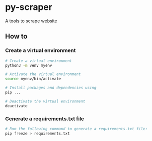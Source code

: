 # py-scraper
A tools to scrape website

## How to

### Create a virtual environment
```bash
# Create a virtual environment
python3 -m venv myenv

# Activate the virtual environment
source myenv/bin/activate

# Install packages and dependencies using
pip ...

# Deactivate the virtual environment
deactivate
```

### Generate a requirements.txt file
```bash
# Run the following command to generate a requirements.txt file:
pip freeze > requirements.txt
```

